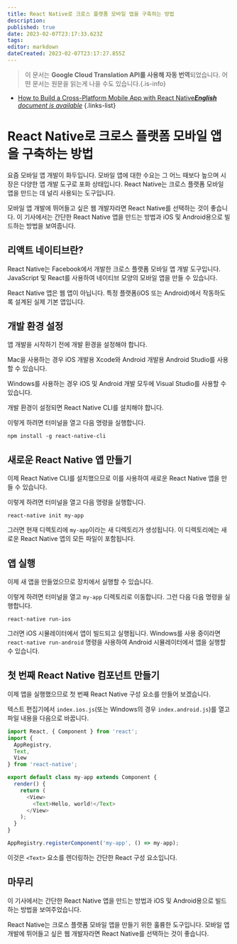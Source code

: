 ```yaml
---
title: React Native로 크로스 플랫폼 모바일 앱을 구축하는 방법
description: 
published: true
date: 2023-02-07T23:17:33.623Z
tags: 
editor: markdown
dateCreated: 2023-02-07T23:17:27.855Z
---
```


> 이 문서는 **Google Cloud Translation API를 사용해 자동 번역**되었습니다.
어떤 문서는 원문을 읽는게 나을 수도 있습니다.{.is-info}



- [How to Build a Cross-Platform Mobile App with React Native***English** document is available*](/en/Knowledge-base/Common/how-to-build-a-cross-platform-mobile-app-with-react-native)
{.links-list}


# React Native로 크로스 플랫폼 모바일 앱을 구축하는 방법

요즘 모바일 앱 개발이 화두입니다. 모바일 앱에 대한 수요는 그 어느 때보다 높으며 시장은 다양한 앱 개발 도구로 포화 상태입니다. React Native는 크로스 플랫폼 모바일 앱을 만드는 데 널리 사용되는 도구입니다.

모바일 앱 개발에 뛰어들고 싶은 웹 개발자라면 React Native를 선택하는 것이 좋습니다. 이 기사에서는 간단한 React Native 앱을 만드는 방법과 iOS 및 Android용으로 빌드하는 방법을 보여줍니다.

## 리액트 네이티브란?

React Native는 Facebook에서 개발한 크로스 플랫폼 모바일 앱 개발 도구입니다. JavaScript 및 React를 사용하여 네이티브 모양의 모바일 앱을 만들 수 있습니다.

React Native 앱은 웹 앱이 아닙니다. 특정 플랫폼(iOS 또는 Android)에서 작동하도록 설계된 실제 기본 앱입니다.

## 개발 환경 설정

앱 개발을 시작하기 전에 개발 환경을 설정해야 합니다.

Mac을 사용하는 경우 iOS 개발용 Xcode와 Android 개발용 Android Studio를 사용할 수 있습니다.

Windows를 사용하는 경우 iOS 및 Android 개발 모두에 Visual Studio를 사용할 수 있습니다.

개발 환경이 설정되면 React Native CLI를 설치해야 합니다.

이렇게 하려면 터미널을 열고 다음 명령을 실행합니다.

```
npm install -g react-native-cli
```

## 새로운 React Native 앱 만들기

이제 React Native CLI를 설치했으므로 이를 사용하여 새로운 React Native 앱을 만들 수 있습니다.

이렇게 하려면 터미널을 열고 다음 명령을 실행합니다.

```
react-native init my-app
```

그러면 현재 디렉토리에 `my-app`이라는 새 디렉토리가 생성됩니다. 이 디렉토리에는 새로운 React Native 앱의 모든 파일이 포함됩니다.

## 앱 실행

이제 새 앱을 만들었으므로 장치에서 실행할 수 있습니다.

이렇게 하려면 터미널을 열고 `my-app` 디렉토리로 이동합니다. 그런 다음 다음 명령을 실행합니다.

```
react-native run-ios
```

그러면 iOS 시뮬레이터에서 앱이 빌드되고 실행됩니다. Windows를 사용 중이라면 `react-native run-android` 명령을 사용하여 Android 시뮬레이터에서 앱을 실행할 수 있습니다.

## 첫 번째 React Native 컴포넌트 만들기

이제 앱을 실행했으므로 첫 번째 React Native 구성 요소를 만들어 보겠습니다.

텍스트 편집기에서 `index.ios.js`(또는 Windows의 경우 `index.android.js`)를 열고 파일 내용을 다음으로 바꿉니다.

```javascript
import React, { Component } from 'react';
import {
  AppRegistry,
  Text,
  View
} from 'react-native';

export default class my-app extends Component {
  render() {
    return (
      <View>
        <Text>Hello, world!</Text>
      </View>
    );
  }
}

AppRegistry.registerComponent('my-app', () => my-app);
```

이것은 `<Text>` 요소를 렌더링하는 간단한 React 구성 요소입니다.

## 마무리

이 기사에서는 간단한 React Native 앱을 만드는 방법과 iOS 및 Android용으로 빌드하는 방법을 보여주었습니다.

React Native는 크로스 플랫폼 모바일 앱을 만들기 위한 훌륭한 도구입니다. 모바일 앱 개발에 뛰어들고 싶은 웹 개발자라면 React Native를 선택하는 것이 좋습니다.